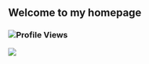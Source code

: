 ## Welcome to my homepage

### ![Profile Views](http://img.shields.io/badge/%E4%B8%AA%E4%BA%BA%E5%B0%81%E9%9D%A2%E8%A7%82%E7%9C%8B%E6%AC%A1%E6%95%B0-999+-blue)
<img src="https://github-readme-stats.vercel.app/api?username=luoquanquan&show_icons=true&icon_color=0366d6&text_color=24292e&bg_color=ffffff&hide_title=true" />
